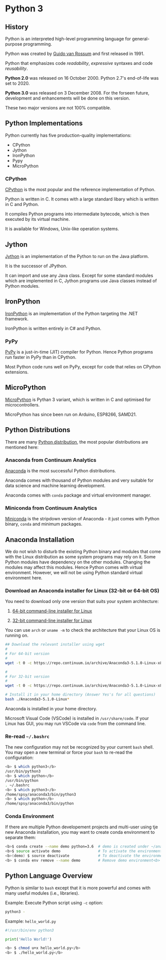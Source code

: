 # Python 3

## History

Python is an interpreted high-level programming language for general-purpose programming.

Python was created by [Guido van Rossum](https://en.wikipedia.org/wiki/Guido_van_Rossum) and first released in 1991.

Python that emphasizes code *readability*, *expressive* syntaxes and code *reusability*.

**Python 2.0** was released on 16 October 2000. Python 2.7's end-of-life was set to 2020.

**Python 3.0** was released on 3 December 2008. For the forseen future, development and enhancements will be done on this version.

These two major versions are not 100% compatible.

## Python Implementations

Python currently has five production-quality implementations:
- CPython
- Jython
- IronPython
- Pypy
- MicroPython

### CPython

[CPython](https://en.wikipedia.org/wiki/CPython) is the most popular and the reference implementation of Python.

Python is written in C. It comes with a large standard libary which is written in C and Python.

It compiles Python programs into intermediate bytecode, which is then executed by its virtual machine.

It is available for Windows, Unix-like operation systems.

## Jython

[Jython](http://www.jython.org/) is an implementation of the Python to run on the Java platform.

It is the successor of JPython.

It can import and use any Java class.  Except for some standard modules which are implemented in C, Jython programs use Java classes instead of Python modules.

## IronPython

[IronPython](http://ironpython.net/) is an implementation of the Python targeting the .NET framework.

IronPython is written entirely in C# and Python.

### PyPy

[PyPy](https://en.wikipedia.org/wiki/PyPy)
is a just-in-time (JIT) compiler for Python. Hence Python programs run faster in PyPy than in CPython.

Most Python code runs well on PyPy, except for code that relies on CPython extensions.

## MicroPython

[MicroPython](https://en.wikipedia.org/wiki/MicroPython) is Pythan 3 variant, which is written in C and optimised for microcontrollers.

MicroPython has since been run on Arduino, ESP8266, SAMD21.

## Python Distributions

There are many [Python distribution](https://wiki.python.org/moin/PythonDistributions), the most popular distributions are mentioned here:

### Anaconda from Continuum Analytics

[Anaconda](https://www.anaconda.com/) is the most successful Python distributions.

Anaconda comes with thousand of Python modules and very suitable for data science and machine learning development.

Anaconda comes with `conda` package and virtual environment manager.


### Miniconda from Continuum Analytics

[Miniconda](https://conda.io/miniconda.html) is the stripdown version of Anaconda - it just comes with Python binary, `conda` and minimum packages.

## Anaconda Installation

We do not wish to disturb the existing Python binary and modules that come with the Linux distribution as some system programs may rely on it.  Some Python modules have dependency on the other modules. Changing the modules may affect this modules.  Hence Python comes with virtual environment.  However, we will not be using Python standard virtual environment here.

### Download an Anaconda installer for Linux (32-bit or 64-bit OS)

You need to download only one version that suits your system architecture:

1. [64-bit command-line installer for Linux](https://repo.continuum.io/archive/Anaconda3-5.1.0-Linux-x86_64.sh)

2. [32-bit command-line installer for Linux](https://repo.continuum.io/archive/Anaconda3-5.1.0-Linux-x86.sh)

You can use `arch` or `uname -m` to check the architecture that your Linux OS is running on.

```bash
## Download the relevant installer using wget
#
# For 64-bit version
#
wget -t 0 -c https://repo.continuum.io/archive/Anaconda3-5.1.0-Linux-x86_64.sh

#
# For 32-bit version
#
wget -t 0 -c https://repo.continuum.io/archive/Anaconda3-5.1.0-Linux-x86.sh

# Install it in your home directory (Answer Yes's for all questions)
bash ./Anaconda3-5.1.0-Linux*
```

Anaconda is installed in your home directory.

Microsoft Visual Code (VSCode) is installed in `/usr/share/code`. If your Linux has GUI, you may run VSCode via `code` from the command line.

### Re-read `~/.bashrc`
The new configuration may not be recognized by your current `bash` shell. You may open a new terminal or force your `bash` to re-read the configuration:

```bash
<b> $ which python3</b>
/usr/bin/python3
<b> $ which python</b>
/usr/bin/python
. ~/.bashrc
<b> $ which python3</b>
/home/spsy/anaconda3/bin/python3
<b> $ which python</b>
/home/spsy/anaconda3/bin/python
```

### Conda Environment

If there are multiple Python developement projects and multi-user using tje new Anaconda installation, you may want to create conda environment to separate them:

```bash
<b>$ conda create --name demo python=3.6  # demo is created under ~/anaconda3/envs/</b>
<b>$ source activate demo                 # To activate the environment</b>
<b>(demo) $ source deactivate             # To deactivate the environment</b>
<b> $ conda env remove --name demo        # Remove demo environment<b>
```

## Python Language Overview

Python is similar to `bash` except that it is more powerful and comes with many useful modules (i.e., libraries).

Example: Execute Python script using `-c` option:

```bash
python3 -
```

Example: `hello_world.py`

```Python
#!/usr/bin/env python3

print('Hello World!')
```

```bash
<b> $ chmod u+x hello_world.py</b>
<b> $ ./hello_world.py</b>
```
